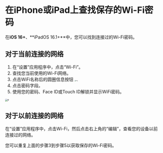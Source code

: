 # 在iPhone或iPad上查找保存的Wi-Fi密码

在**iOS 16+**、**iPadOS 16.1+**中，您可以找到连接过的Wi-Fi密码。

## 对于当前连接的网络

1. 在“设置”应用程序中，点击“Wi-Fi”。
2. 查找您当前使用的Wi-Fi网络。
3. 点击WiFi名称后的圆圈信息按钮 <img src="https://support.apple.com/library/content/dam/edam/applecare/images/en_US/iOS/ios-16-info-circle-blue-hollow.png" alt="img" style="zoom:25%;" />
4. 点击密码字段。
5. 使用您的密码、Face ID或Touch ID解锁并显示WiFi密码。

<img src="https://support.apple.com/library/content/dam/edam/applecare/images/en_US/iOS/ios-16-iphone-14-pro-wifi-name-more-info-password-on-tap.png" alt="P" style="zoom:50%;" />



## 对于以前连接的网络

在“设置”应用程序中，点击Wi-Fi，然后点击右上角的“编辑”，查看您的设备以前连接过的网络。

您可以重复上面的步骤3到步骤5以获取保存的Wi-Fi密码。







